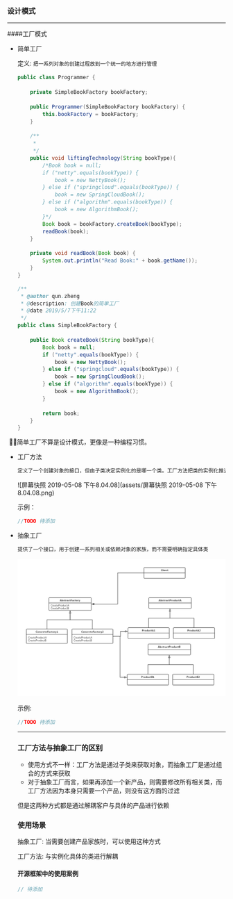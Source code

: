 ### 设计模式

---

####工厂模式

- 简单工厂

  定义: `把一系列对象的创建过程放到一个统一的地方进行管理`

  ```java
  public class Programmer {
  
      private SimpleBookFactory bookFactory;
  
      public Programmer(SimpleBookFactory bookFactory) {
          this.bookFactory = bookFactory;
      }
  
      /**
       *
       */
      public void liftingTechnology(String bookType){
          /*Book book = null;
          if ("netty".equals(bookType)) {
              book = new NettyBook();
          } else if ("springcloud".equals(bookType)) {
              book = new SpringCloudBook();
          } else if ("algorithm".equals(bookType)) {
              book = new AlgorithmBook();
          }*/
          Book book = bookFactory.createBook(bookType);
          readBook(book);
      }
  
      private void readBook(Book book) {
          System.out.println("Read Book:" + book.getName());
      }
  }
  ```

  

  ```java
  /**
   * @author qun.zheng
   * @description: 创建Book的简单工厂
   * @date 2019/5/7下午11:22
   */
  public class SimpleBookFactory {
  
      public Book createBook(String bookType){
          Book book = null;
          if ("netty".equals(bookType)) {
              book = new NettyBook();
          } else if ("springcloud".equals(bookType)) {
              book = new SpringCloudBook();
          } else if ("algorithm".equals(bookType)) {
              book = new AlgorithmBook();
          }
  
          return book;
      }
  }
  ```



​	:tipping_hand_man:简单工厂不算是设计模式，更像是一种编程习惯。



- 工厂方法

  ```html
  定义了一个创建对象的接口，但由子类决定实例化的是哪一个类。工厂方法把类的实例化推迟到了子类
  ```

    ![屏幕快照 2019-05-08 下午8.04.08](assets/屏幕快照 2019-05-08 下午8.04.08.png)

  示例：

  ```java
  //TODO 待添加
  ```

  

- 抽象工厂

  ```html
  提供了一个接口，用于创建一系列相关或依赖对象的家族，而不需要明确指定具体类
  ```
  
  ![未命名文件](assets/未命名文件.png)
  
  示例:
  
  ```java
  //TODO 待添加
  ```
  
  
  
  ---
  
  ### 工厂方法与抽象工厂的区别
  
  - 使用方式不一样：工厂方法是通过子类来获取对象，而抽象工厂是通过组合的方式来获取
  - 对于抽象工厂而言，如果再添加一个新产品，则需要修改所有相关类，而工厂方法因为本身只需要一个产品，则没有这方面的过滤
  
  但是这两种方式都是通过解耦客户与具体的产品进行依赖
  
  ### 使用场景
  
  抽象工厂: 当需要创建产品家族时，可以使用这种方式
  
  工厂方法: 与实例化具体的类进行解耦
  
  #### 开源框架中的使用案例
  
  ```java
  // 待添加
  ```
  
  

